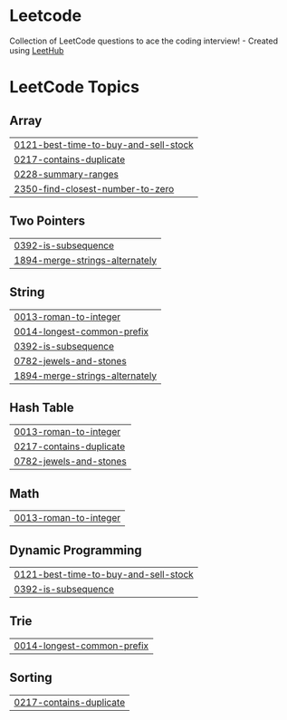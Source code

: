 # Leetcode
Collection of LeetCode questions to ace the coding interview! - Created using [LeetHub](https://github.com/QasimWani/LeetHub)

<!---LeetCode Topics Start-->
# LeetCode Topics
## Array
|  |
| ------- |
| [0121-best-time-to-buy-and-sell-stock](https://github.com/AbdulllahObad/Leetcode/tree/master/0121-best-time-to-buy-and-sell-stock) |
| [0217-contains-duplicate](https://github.com/AbdulllahObad/Leetcode/tree/master/0217-contains-duplicate) |
| [0228-summary-ranges](https://github.com/AbdulllahObad/Leetcode/tree/master/0228-summary-ranges) |
| [2350-find-closest-number-to-zero](https://github.com/AbdulllahObad/Leetcode/tree/master/2350-find-closest-number-to-zero) |
## Two Pointers
|  |
| ------- |
| [0392-is-subsequence](https://github.com/AbdulllahObad/Leetcode/tree/master/0392-is-subsequence) |
| [1894-merge-strings-alternately](https://github.com/AbdulllahObad/Leetcode/tree/master/1894-merge-strings-alternately) |
## String
|  |
| ------- |
| [0013-roman-to-integer](https://github.com/AbdulllahObad/Leetcode/tree/master/0013-roman-to-integer) |
| [0014-longest-common-prefix](https://github.com/AbdulllahObad/Leetcode/tree/master/0014-longest-common-prefix) |
| [0392-is-subsequence](https://github.com/AbdulllahObad/Leetcode/tree/master/0392-is-subsequence) |
| [0782-jewels-and-stones](https://github.com/AbdulllahObad/Leetcode/tree/master/0782-jewels-and-stones) |
| [1894-merge-strings-alternately](https://github.com/AbdulllahObad/Leetcode/tree/master/1894-merge-strings-alternately) |
## Hash Table
|  |
| ------- |
| [0013-roman-to-integer](https://github.com/AbdulllahObad/Leetcode/tree/master/0013-roman-to-integer) |
| [0217-contains-duplicate](https://github.com/AbdulllahObad/Leetcode/tree/master/0217-contains-duplicate) |
| [0782-jewels-and-stones](https://github.com/AbdulllahObad/Leetcode/tree/master/0782-jewels-and-stones) |
## Math
|  |
| ------- |
| [0013-roman-to-integer](https://github.com/AbdulllahObad/Leetcode/tree/master/0013-roman-to-integer) |
## Dynamic Programming
|  |
| ------- |
| [0121-best-time-to-buy-and-sell-stock](https://github.com/AbdulllahObad/Leetcode/tree/master/0121-best-time-to-buy-and-sell-stock) |
| [0392-is-subsequence](https://github.com/AbdulllahObad/Leetcode/tree/master/0392-is-subsequence) |
## Trie
|  |
| ------- |
| [0014-longest-common-prefix](https://github.com/AbdulllahObad/Leetcode/tree/master/0014-longest-common-prefix) |
## Sorting
|  |
| ------- |
| [0217-contains-duplicate](https://github.com/AbdulllahObad/Leetcode/tree/master/0217-contains-duplicate) |
<!---LeetCode Topics End-->